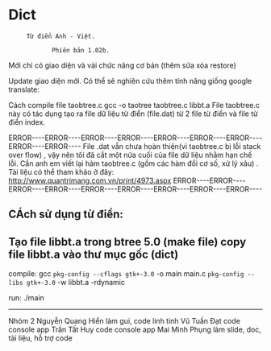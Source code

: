 # Dict
         Từ điển Anh - Việt. 

                Phiên bản 1.02b. 
  Mới chỉ có giao diện và vài chức năng cơ bản (thêm sửa xóa restore)

   Update giao diện mới. Có thể sẽ nghiên cứu thêm tính năng giống google translate:

Cách compile file taobtree.c
gcc -o taotree taobtree.c libbt.a 
File taobtree.c này có tác dụng tạo ra file dữ liệu từ điển (file.dat) từ 2 file từ điển và file từ điển index.

ERROR----ERROR----ERROR----ERROR----ERROR----ERROR----ERROR----ERROR----ERROR----
File .dat vẫn chưa hoàn thiện(vì taobtree.c bị lỗi stack over flow) , vậy nên tôi đã cắt một nửa cuối của file dữ liệu nhằm hạn chế lỗi.
Cần anh em viết lại hàm taobtree.c (gồm các hàm đổi cơ số, xử lý xâu) . 
Tài liệu có thể tham khảo ở đây:
http://www.quantrimang.com.vn/print/4973.aspx
ERROR----ERROR----ERROR----ERROR----ERROR----ERROR----ERROR----ERROR----ERROR----

CÁch sử dụng từ điển:
-----------------------------------------
Tạo file libbt.a trong btree 5.0 (make file)
copy file libbt.a vào thư mục gốc (dict)
------------------------------------------
compile:
gcc `pkg-config --cflags gtk+-3.0` -o main main.c `pkg-config --libs gtk+-3.0` -w libbt.a -rdynamic

run:
./main

----------------------------------------------------------------------------------------

Nhóm 2
Nguyễn Quang Hiển
làm gui, code linh tinh
Vũ Tuấn Đạt
code console app
Trần Tất Huy
code console app
Mai Minh Phụng
làm slide, doc, tài liệu, hỗ trợ code
